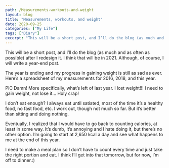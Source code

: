 ```yaml
---
path: /Measurements-workouts-and-weight
layout: blog
title: "Measurements, workouts, and weight"
date: 2020-09-25
categories: ["My Life"]
tags: ["Diary"]
excerpt: "This will be a short post, and I’ll do the blog (as much and as often as possible) after I redesign it. I think that will be in 2021. Although, of course, I will write a year-end post. The year is ending and my progress in gaining weight is still as sad as ever. Here’s a spreadsheet of my measurements for 2016, 2018, and this year."
---
```


This will be a short post, and I’ll do the blog (as much and as often as possible) after I redesign it. I think that will be in 2021. Although, of course, I will write a year-end post.

The year is ending and my progress in gaining weight is still as sad as ever.
Here’s a spreadsheet of my measurements for 2016, 2018, and this year.

PIC
Damn!
More specifically, what’s left of last year. I lost weight!!! I need to gain weight, not lose it… Holy crap!

I don’t eat enough? I always eat until satiated, most of the time it’s a healthy food, no fast food, etc.
I work out, though not much so far. But it’s better than sitting and doing nothing.

Eventually, I realized that I would have to go back to counting calories, at least in some way. It’s dumb, it’s annoying and I hate doing it, but there’s no other option. I’m going to start at 2,650 kcal a day and see what happens to me at the end of this year.

I need to make a meal plan so I don’t have to count every time and just take the right portion and eat. I think I’ll get into that tomorrow, but for now, I’m off to dinner.:)
